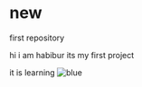 # new
first repository

hi i am habibur its my first project

it is learning ![blue](https://user-images.githubusercontent.com/88659001/132383238-61d473c4-7f48-4541-a3b4-6c00eb645d2e.png)
